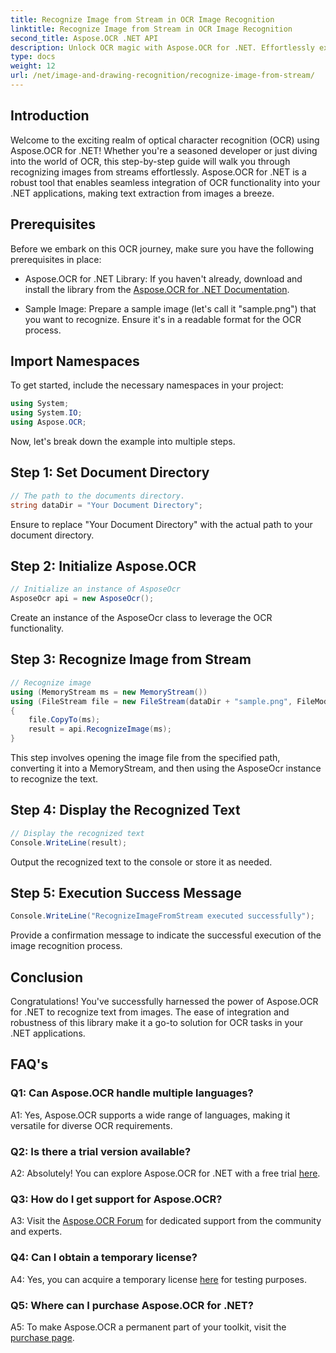 ```yaml
---
title: Recognize Image from Stream in OCR Image Recognition
linktitle: Recognize Image from Stream in OCR Image Recognition
second_title: Aspose.OCR .NET API
description: Unlock OCR magic with Aspose.OCR for .NET. Effortlessly extract text from images. Explore the tutorial for step-by-step guidance.
type: docs
weight: 12
url: /net/image-and-drawing-recognition/recognize-image-from-stream/
---
```

## Introduction

Welcome to the exciting realm of optical character recognition (OCR) using Aspose.OCR for .NET! Whether you're a seasoned developer or just diving into the world of OCR, this step-by-step guide will walk you through recognizing images from streams effortlessly. Aspose.OCR for .NET is a robust tool that enables seamless integration of OCR functionality into your .NET applications, making text extraction from images a breeze.

## Prerequisites

Before we embark on this OCR journey, make sure you have the following prerequisites in place:

- Aspose.OCR for .NET Library: If you haven't already, download and install the library from the [Aspose.OCR for .NET Documentation](https://reference.aspose.com/ocr/net/).

- Sample Image: Prepare a sample image (let's call it "sample.png") that you want to recognize. Ensure it's in a readable format for the OCR process.

## Import Namespaces

To get started, include the necessary namespaces in your project:

```csharp
using System;
using System.IO;
using Aspose.OCR;
```

Now, let's break down the example into multiple steps.

## Step 1: Set Document Directory

```csharp
// The path to the documents directory.
string dataDir = "Your Document Directory";
```

Ensure to replace "Your Document Directory" with the actual path to your document directory.

## Step 2: Initialize Aspose.OCR

```csharp
// Initialize an instance of AsposeOcr
AsposeOcr api = new AsposeOcr();
```

Create an instance of the AsposeOcr class to leverage the OCR functionality.

## Step 3: Recognize Image from Stream

```csharp
// Recognize image
using (MemoryStream ms = new MemoryStream())
using (FileStream file = new FileStream(dataDir + "sample.png", FileMode.Open, FileAccess.Read))
{
    file.CopyTo(ms);
    result = api.RecognizeImage(ms);
}
```

This step involves opening the image file from the specified path, converting it into a MemoryStream, and then using the AsposeOcr instance to recognize the text.

## Step 4: Display the Recognized Text

```csharp
// Display the recognized text
Console.WriteLine(result);
```

Output the recognized text to the console or store it as needed.

## Step 5: Execution Success Message

```csharp
Console.WriteLine("RecognizeImageFromStream executed successfully");
```

Provide a confirmation message to indicate the successful execution of the image recognition process.

## Conclusion

Congratulations! You've successfully harnessed the power of Aspose.OCR for .NET to recognize text from images. The ease of integration and robustness of this library make it a go-to solution for OCR tasks in your .NET applications.

## FAQ's

### Q1: Can Aspose.OCR handle multiple languages?

A1: Yes, Aspose.OCR supports a wide range of languages, making it versatile for diverse OCR requirements.

### Q2: Is there a trial version available?

A2: Absolutely! You can explore Aspose.OCR for .NET with a free trial [here](https://releases.aspose.com/).

### Q3: How do I get support for Aspose.OCR?

A3: Visit the [Aspose.OCR Forum](https://forum.aspose.com/c/ocr/16) for dedicated support from the community and experts.

### Q4: Can I obtain a temporary license?

A4: Yes, you can acquire a temporary license [here](https://purchase.aspose.com/temporary-license/) for testing purposes.

### Q5: Where can I purchase Aspose.OCR for .NET?

A5: To make Aspose.OCR a permanent part of your toolkit, visit the [purchase page](https://purchase.aspose.com/buy).
